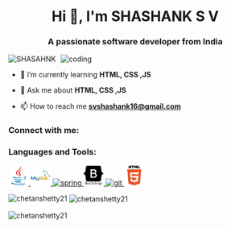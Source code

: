 <h1 align="center">Hi 👋, I'm SHASHANK S V</h1>
<h3 align="center">A passionate software developer from India</h3>
<img align="right"alt="coding"width="400"src="https://camo.githubusercontent.com/e20822b4282c07ffd010cd05f855a6561d3b62358ca9e607e4901288dd748fcb/68747470733a2f2f63646e2e6472696262626c652e636f6d2f75736572732f323133313939332f73637265656e73686f74732f343934383733362f74686f75676874776f726b732d6769665f6472696262626c652e676966">

<p align="left"> <img src="https://komarev.com/ghpvc/?username=chetanshetty21&label=Profile%20views&color=0e75b6&style=flat" alt="SHASAHNK" /> </p>

- 🌱 I’m currently learning **HTML, CSS ,JS**

- 💬 Ask me about **HTML, CSS ,JS**

- 📫 How to reach me **svshashank16@gmail.com**


<h3 align="left">Connect with me:</h3>
<p align="left">
</p>

<h3 align="left">Languages and Tools:</h3>
<p align="left">  <a href="https://www.java.com" target="_blank" rel="noreferrer"> 
 <img src="https://raw.githubusercontent.com/devicons/devicon/master/icons/java/java-original.svg" alt="java"
 width="40" height="40"/> </a> <a href="https://www.mysql.com/" target="_blank" rel="noreferrer"> 
 <img src="https://raw.githubusercontent.com/devicons/devicon/master/icons/mysql/mysql-original-wordmark.svg" 
 alt="mysql" width="40" height="40"/> </a> <a href="https://spring.io/" target="_blank" rel="noreferrer"> 
 <img src="https://www.vectorlogo.zone/logos/springio/springio-icon.svg" alt="spring" width="40" height="40"/> </a><a href="https://getbootstrap.com" target="_blank" rel="noreferrer"> 
<img src="https://raw.githubusercontent.com/devicons/devicon/master/icons/bootstrap/bootstrap-plain-wordmark.svg"
 alt="bootstrap" width="40" height="40"/> </a> <a href="https://git-scm.com/" target="_blank" rel="noreferrer"> 
 <img src="https://www.vectorlogo.zone/logos/git-scm/git-scm-icon.svg" alt="git" width="40" height="40"/> 
 </a> <a href="https://www.w3.org/html/" target="_blank" rel="noreferrer"> 
 <img src="https://raw.githubusercontent.com/devicons/devicon/master/icons/html5/html5-original-wordmark.svg" 
 alt="html5" width="40" height="40"/> </a> </p>

<p><img align="left" src="https://github-readme-stats.vercel.app/api/top-langs?username=chetanshetty21&show_icons=true&locale=en&layout=compact" alt="chetanshetty21" /></p>

<p>&nbsp;<img align="center" src="https://github-readme-stats.vercel.app/api?username=chetanshetty21&show_icons=true&locale=en" alt="chetanshetty21" /></p>

<p><img align="center" src="https://github-readme-streak-stats.herokuapp.com/?user=chetanshetty21&" alt="chetanshetty21" /></p>
